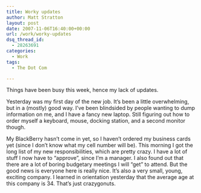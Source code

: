 ```yaml
---
title: Worky updates
author: Matt Stratton
layout: post
date: 2007-11-06T16:40:00+00:00
url: /work/worky-updates
dsq_thread_id:
  - 28263691
categories:
  - Work
tags:
  - The Dot Com

---
```

Things have been busy this week, hence my lack of updates.

Yesterday was my first day of the new job. It&#8217;s been a little overwhelming, but in a (mostly) good way. I&#8217;ve been blindsided by people wanting to dump information on me, and I have a fancy new laptop. Still figuring out how to order myself a keyboard, mouse, docking station, and a second monitor though.

My BlackBerry hasn&#8217;t come in yet, so I haven&#8217;t ordered my business cards yet (since I don&#8217;t know what my cell number will be). This morning I got the long list of my new responsibilities, which are pretty crazy. I have a lot of stuff I now have to &#8220;approve&#8221;, since I&#8217;m a manager. I also found out that there are a lot of boring budgetary meetings I will &#8220;get&#8221; to attend. But the good news is everyone here is really nice. It&#8217;s also a very small, young, exciting company. I learned in orientation yesterday that the average age at this company is 34. That&#8217;s just crazygonuts.